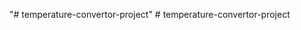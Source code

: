 "# temperature-convertor-project" 
#   t e m p e r a t u r e - c o n v e r t o r - p r o j e c t  
 